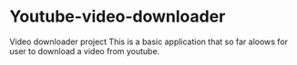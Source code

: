# Youtube-video-downloader
Video downloader project
This is a basic application that so far aloows for user to download a video from youtube.
